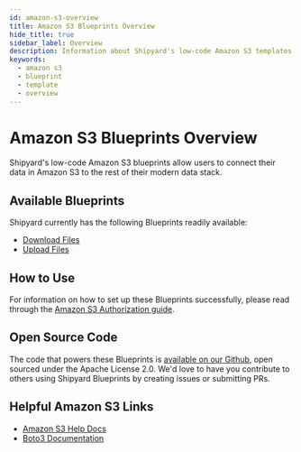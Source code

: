 ```yaml
---
id: amazon-s3-overview
title: Amazon S3 Blueprints Overview
hide_title: true
sidebar_label: Overview
description: Information about Shipyard's low-code Amazon S3 templates.
keywords:
  - amazon s3
  - blueprint
  - template
  - overview
---
```


# Amazon S3 Blueprints Overview

Shipyard's low-code Amazon S3 blueprints allow users to connect their data in Amazon S3 to the rest of their modern data stack.


## Available Blueprints
Shipyard currently has the following Blueprints readily available:
- [Download Files](amazon-s3-download-files)
- [Upload Files](amazon-s3-upload-files)

## How to Use
For information on how to set up these Blueprints successfully, please read through the [Amazon S3 Authorization guide](amazon-s3-authorization).

## Open Source Code
The code that powers these Blueprints is [available on our Github](https://github.com/shipyardapp/amazons3-blueprints), open sourced under the Apache License 2.0. We'd love to have you contribute to others using Shipyard Blueprints by creating issues or submitting PRs.

## Helpful Amazon S3 Links
- [Amazon S3 Help Docs](https://docs.aws.amazon.com/s3/)
- [Boto3 Documentation](https://boto3.amazonaws.com/v1/documentation/api/latest/index.html)
